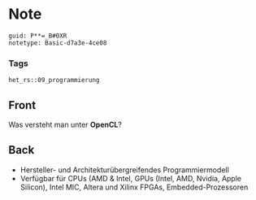 # Note
```
guid: P**=_B#0XR
notetype: Basic-d7a3e-4ce08
```

### Tags
```
het_rs::09_programmierung
```

## Front
<p>Was versteht man unter <b>OpenCL</b>?

## Back
<div>
  <div>
    <ul>
      <li>Hersteller- und Architekturübergreifendes
      Programmiermodell
      <li>Verfügbar für CPUs (AMD & Intel, GPUs (Intel, AMD,
      Nvidia, Apple Silicon), Intel MIC, Altera und Xilinx FPGAs,
      Embedded-Prozessoren
    </ul>
  </div>
</div>
